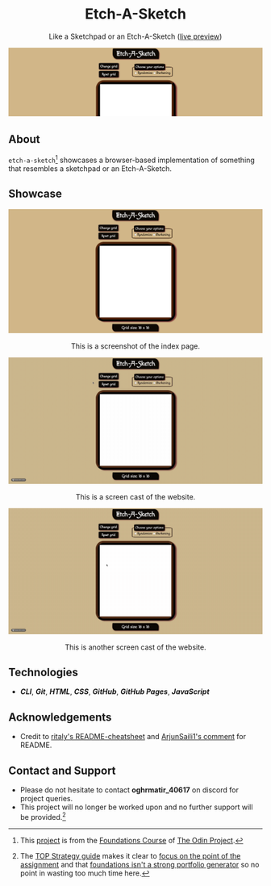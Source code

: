 <div align="center">
  <h1>Etch-A-Sketch</h1>

  Like a Sketchpad or an Etch-A-Sketch ([live preview](https://oghrmatir.github.io/etch-a-sketch/))

  <img src="./img/cover.png" alt="Cover of Etch-A-Sketch website">
</div>

## About
`etch-a-sketch`[^1] showcases a browser-based implementation of something that resembles a sketchpad or an Etch-A-Sketch.

[^1]: This [project](https://www.theodinproject.com/lessons/foundations-etch-a-sketch) is from the [Foundations Course](https://www.theodinproject.com/paths/foundations/courses/foundations) of [The Odin Project](https://www.theodinproject.com/about).

## Showcase
<div align="center">
  <img src="./img/screenshots/sample.jpg" alt="Screenshot of sample page">
  <p>This is a screenshot of the index page.</p>

  <img src="./img/demo/demo-1.gif" alt="Screen cast of etch-a-sketch">
  <p>This is a screen cast of the website.</p>

  <img src="./img/demo/demo-2.gif" alt="Screen cast of etch-a-sketch">
  <p>This is another screen cast of the website.</p>
</div>

## Technologies
- ***CLI***, ***Git***, ***HTML***, ***CSS***, ***GitHub***, ***GitHub Pages***, ***JavaScript***

## Acknowledgements
- Credit to [ritaly's README-cheatsheet](https://github.com/ritaly/README-cheatsheet) and [ArjunSaili1's comment](https://github.com/TheOdinProject/curriculum/discussions/25472#discussioncomment-5889343) for README.

## Contact and Support
- Please do not hesitate to contact **oghrmatir_40617** on discord for project queries.
- This project will no longer be worked upon and no further support will be provided.[^2]

[^2]: The [TOP Strategy guide](https://dev.to/theodinproject/becoming-a-top-success-story-mindset-3dp2) makes it clear to [focus on the point of the assignment](https://dev.to/theodinproject/learning-code-f56#:~:text=Focus%20on%20the%20point%20of%20the%20assignment) and that [foundations isn't a strong portfolio generator](https://dev.to/theodinproject/learning-code-f56#:~:text=Foundations%20isn%E2%80%99t%20a%20strong%20portfolio%20generator) so no point in wasting too much time here.
